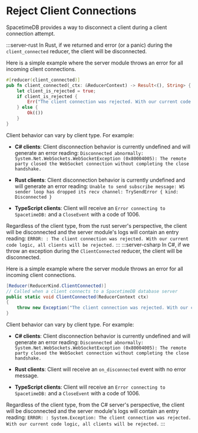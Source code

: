 # Reject Client Connections

SpacetimeDB provides a way to disconnect a client during a client connection attempt.

:::server-rust
In Rust, if we returned and error (or a panic) during the `client_connected` reducer, the client will be disconnected.

Here is a simple example where the server module throws an error for all incoming client connections.

```rust
#[reducer(client_connected)]
pub fn client_connected(_ctx: &ReducerContext) -> Result<(), String> {
    let client_is_rejected = true;
    if client_is_rejected {
        Err("The client connection was rejected. With our current code logic, all clients will be rejected.".to_string())
    } else {
        Ok(())
    }
}
```

Client behavior can vary by client type. For example:

- **C# clients**: Client disconnection behavior is currently undefined and will generate an error reading:
  `Disconnected abnormally: System.Net.WebSockets.WebSocketException (0x80004005): The remote party closed the WebSocket connection without completing the close handshake.`

- **Rust clients**: Client disconnection behavior is currently undefined and will generate an error reading:
  `Unable to send subscribe message: WS sender loop has dropped its recv channel: TrySendError { kind: Disconnected }`

- **TypeScript clients**: Client will receive an `Error connecting to SpacetimeDB:` and a `CloseEvent` with a code of 1006.

Regardless of the client type, from the rust server's perspective, the client will be disconnected and the server module's logs will contain an entry reading:
`ERROR: : The client connection was rejected. With our current code logic, all clients will be rejected.`
:::
:::server-csharp
In C#, if we throw an exception during the `ClientConnected` reducer, the client will be disconnected.

Here is a simple example where the server module throws an error for all incoming client connections.

```csharp
[Reducer(ReducerKind.ClientConnected)]
// Called when a client connects to a SpacetimeDB database server
public static void ClientConnected(ReducerContext ctx)
{
    throw new Exception("The client connection was rejected. With our current code logic, all clients will be rejected.");
}
```

Client behavior can vary by client type. For example:

- **C# clients**: Client disconnection behavior is currently undefined and will generate an error reading:
  `Disconnected abnormally: System.Net.WebSockets.WebSocketException (0x80004005): The remote party closed the WebSocket connection without completing the close handshake.`

- **Rust clients**: Client will receive an `on_disconnected` event with no error message.

- **TypeScript clients**: Client will receive an `Error connecting to SpacetimeDB:` and a `CloseEvent` with a code of 1006.

Regardless of the client type, from the C# server's perspective, the client will be disconnected and the server module's logs will contain an entry reading:
`ERROR: : System.Exception: The client connection was rejected. With our current code logic, all clients will be rejected.`
:::
